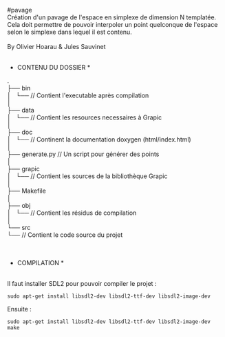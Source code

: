 #pavage
</br>
Création d'un pavage de l'espace en simplexe de dimension N templatée.</br>
Cela doit permettre de pouvoir interpoler un point quelconque de l'espace selon le simplexe dans lequel il est contenu.</br>
</br>
By Olivier Hoarau & Jules Sauvinet </br>
</br>
* CONTENU DU DOSSIER *</br>

.</br>
├── bin </br>
│   └── // Contient l'executable après compilation</br>
│</br>
├── data</br>
│   └── // Contient les resources necessaires à Grapic </br>
│</br>
├── doc</br>
│   └── // Continent la documentation doxygen (html/index.html) </br>
│</br>
├── generate.py // Un script pour générer des points</br>
│</br>
├── grapic</br>
│   └── // Contient les sources de la bibliothèque Grapic</br>
│</br>
├── Makefile</br>
│</br>
├── obj</br>
│   └── // Contient les résidus de compilation</br>
│</br>
└── src</br>
    └── // Contient le code source du projet
</br>
</br>
</br>
* COMPILATION *</br>
</br>
Il faut installer SDL2 pour pouvoir compiler le projet :</br>


	sudo apt-get install libsdl2-dev libsdl2-ttf-dev libsdl2-image-dev

Ensuite :</br>

	sudo apt-get install libsdl2-dev libsdl2-ttf-dev libsdl2-image-dev
	make

